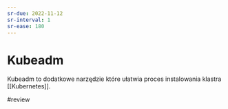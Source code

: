 ```yaml
---
sr-due: 2022-11-12
sr-interval: 1
sr-ease: 180
---
```


# Kubeadm

Kubeadm to dodatkowe narzędzie które ułatwia proces instalowania klastra [[Kubernetes]].

#review 